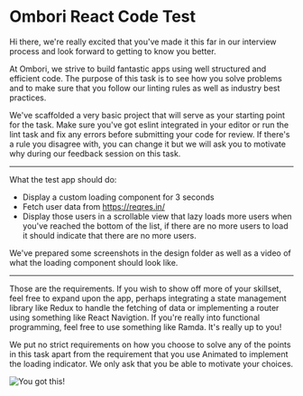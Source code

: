 # Ombori React Code Test

Hi there, we're really excited that you've made it this far in our interview process and look forward to getting to know you better.

At Ombori, we strive to build fantastic apps using well structured and efficient code.
The purpose of this task is to see how you solve problems and to make sure that you follow our linting rules as well as industry best practices.

We've scaffolded a very basic project that will serve as your starting point for the task.
Make sure you've got eslint integrated in your editor or run the lint task and fix any errors before submitting your code for review. If there's a rule you disagree with, you can change it but we will ask you to motivate why during our feedback session on this task.

___

What the test app should do:

* Display a custom loading component for 3 seconds
* Fetch user data from https://reqres.in/
* Display those users in a scrollable view that lazy loads more users when you've reached the bottom of the list, if there are no more users to load it should indicate that there are no more users.

We've prepared some screenshots in the design folder as well as a video of what the loading component should look like.

___

Those are the requirements. If you wish to show off more of your skillset, feel free to expand upon the app, perhaps integrating a state management library like Redux to handle the fetching of data or implementing a router using something like React Navigtion. If you're really into functional programming, feel free to use something like Ramda. It's really up to you!

We put no strict requirements on how you choose to solve any of the points in this task apart from the requirement that you use Animated to implement the loading indicator. We only ask that you be able to motivate your choices.

![You got this!](https://media.giphy.com/media/ClcWrARkrq1GM/giphy.gif)
